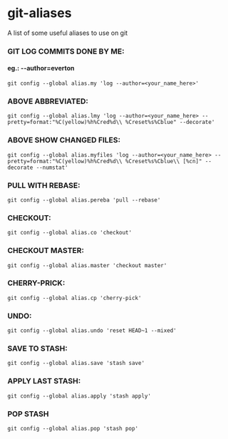 # git-aliases
A list of some useful aliases to use on git

### GIT LOG COMMITS DONE BY ME:
#### eg.: --author=everton
`git config --global alias.my 'log --author=<your_name_here>'`

### ABOVE ABBREVIATED:
`git config --global alias.lmy 'log --author=<your_name_here> --pretty=format:"%C(yellow)%h%Cred%d\\ %Creset%s%Cblue" --decorate'`

### ABOVE SHOW CHANGED FILES:
`git config --global alias.myfiles 'log --author=<your_name_here> --pretty=format:"%C(yellow)%h%Cred%d\\ %Creset%s%Cblue\\ [%cn]" --decorate --numstat'`

### PULL WITH REBASE:
`git config --global alias.pereba 'pull --rebase'`

### CHECKOUT:
`git config --global alias.co 'checkout'`

### CHECKOUT MASTER:
`git config --global alias.master 'checkout master'`

### CHERRY-PRICK:
`git config --global alias.cp 'cherry-pick'`

### UNDO:
`git config --global alias.undo 'reset HEAD~1 --mixed'`

### SAVE TO STASH:
`git config --global alias.save 'stash save'`

### APPLY LAST STASH:
`git config --global alias.apply 'stash apply'`

### POP STASH
`git config --global alias.pop 'stash pop'`
